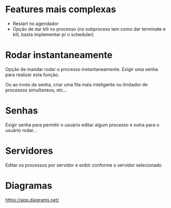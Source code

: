 # Features mais complexas

* Restart no agendador
* Opção de dar kill no processo (no subprocess tem como dar terminate e kill, basta implementar p/ o scheduler)

# Rodar instantaneamente

Opção de mandar rodar o processo instantaneamente. Exigir uma senha para realizar esta função.

Ou ao invés da senha, criar uma fila mais inteligente ou limitador de processos simultaneos, etc...

# Senhas

Exigir senha para permitir o usuário editar algum processo e outra para o usuário rodar...

# Servidores

Editar os processos por servidor e exibir conforme o servidor selecionado

# Diagramas
https://app.diagrams.net/
